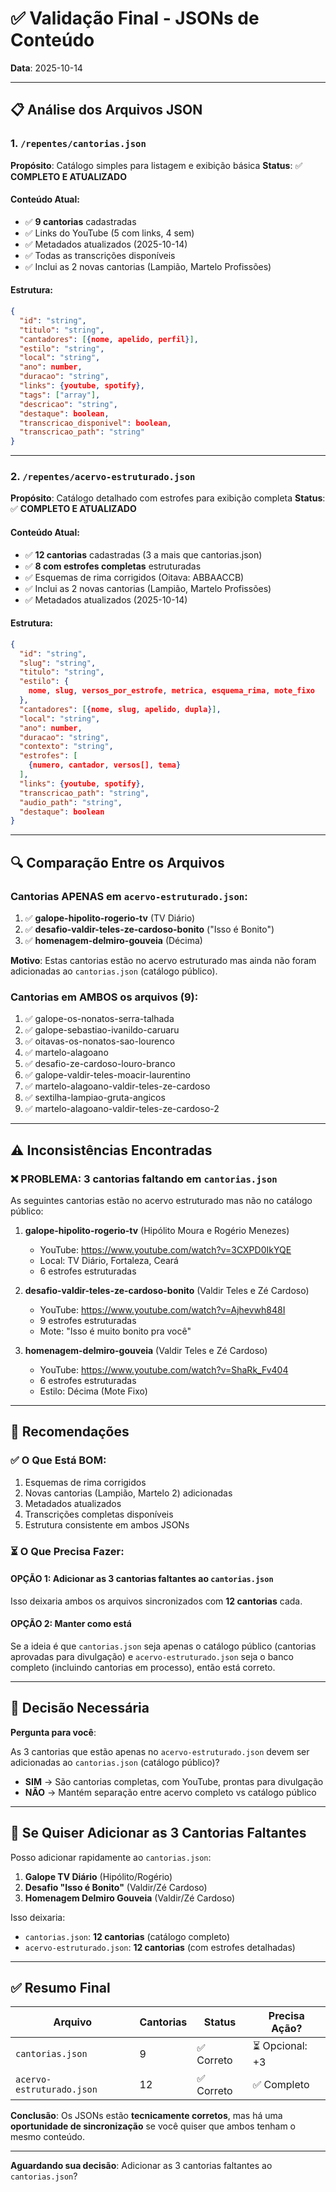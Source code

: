 # ✅ Validação Final - JSONs de Conteúdo

**Data**: 2025-10-14

---

## 📋 Análise dos Arquivos JSON

### 1. `/repentes/cantorias.json`
**Propósito**: Catálogo simples para listagem e exibição básica
**Status**: ✅ **COMPLETO E ATUALIZADO**

#### Conteúdo Atual:
- ✅ **9 cantorias** cadastradas
- ✅ Links do YouTube (5 com links, 4 sem)
- ✅ Metadados atualizados (2025-10-14)
- ✅ Todas as transcrições disponíveis
- ✅ Inclui as 2 novas cantorias (Lampião, Martelo Profissões)

#### Estrutura:
```json
{
  "id": "string",
  "titulo": "string",
  "cantadores": [{nome, apelido, perfil}],
  "estilo": "string",
  "local": "string",
  "ano": number,
  "duracao": "string",
  "links": {youtube, spotify},
  "tags": ["array"],
  "descricao": "string",
  "destaque": boolean,
  "transcricao_disponivel": boolean,
  "transcricao_path": "string"
}
```

---

### 2. `/repentes/acervo-estruturado.json`
**Propósito**: Catálogo detalhado com estrofes para exibição completa
**Status**: ✅ **COMPLETO E ATUALIZADO**

#### Conteúdo Atual:
- ✅ **12 cantorias** cadastradas (3 a mais que cantorias.json)
- ✅ **8 com estrofes completas** estruturadas
- ✅ Esquemas de rima corrigidos (Oitava: ABBAACCB)
- ✅ Inclui as 2 novas cantorias (Lampião, Martelo Profissões)
- ✅ Metadados atualizados (2025-10-14)

#### Estrutura:
```json
{
  "id": "string",
  "slug": "string",
  "titulo": "string",
  "estilo": {
    nome, slug, versos_por_estrofe, metrica, esquema_rima, mote_fixo
  },
  "cantadores": [{nome, slug, apelido, dupla}],
  "local": "string",
  "ano": number,
  "duracao": "string",
  "contexto": "string",
  "estrofes": [
    {numero, cantador, versos[], tema}
  ],
  "links": {youtube, spotify},
  "transcricao_path": "string",
  "audio_path": "string",
  "destaque": boolean
}
```

---

## 🔍 Comparação Entre os Arquivos

### Cantorias APENAS em `acervo-estruturado.json`:
1. ✅ **galope-hipolito-rogerio-tv** (TV Diário)
2. ✅ **desafio-valdir-teles-ze-cardoso-bonito** ("Isso é Bonito")
3. ✅ **homenagem-delmiro-gouveia** (Décima)

**Motivo**: Estas cantorias estão no acervo estruturado mas ainda não foram adicionadas ao `cantorias.json` (catálogo público).

### Cantorias em AMBOS os arquivos (9):
1. ✅ galope-os-nonatos-serra-talhada
2. ✅ galope-sebastiao-ivanildo-caruaru
3. ✅ oitavas-os-nonatos-sao-lourenco
4. ✅ martelo-alagoano
5. ✅ desafio-ze-cardoso-louro-branco
6. ✅ galope-valdir-teles-moacir-laurentino
7. ✅ martelo-alagoano-valdir-teles-ze-cardoso
8. ✅ sextilha-lampiao-gruta-angicos
9. ✅ martelo-alagoano-valdir-teles-ze-cardoso-2

---

## ⚠️ Inconsistências Encontradas

### ❌ PROBLEMA: 3 cantorias faltando em `cantorias.json`

As seguintes cantorias estão no acervo estruturado mas não no catálogo público:

1. **galope-hipolito-rogerio-tv** (Hipólito Moura e Rogério Menezes)
   - YouTube: https://www.youtube.com/watch?v=3CXPD0IkYQE
   - Local: TV Diário, Fortaleza, Ceará
   - 6 estrofes estruturadas

2. **desafio-valdir-teles-ze-cardoso-bonito** (Valdir Teles e Zé Cardoso)
   - YouTube: https://www.youtube.com/watch?v=Ajhevwh848I
   - 9 estrofes estruturadas
   - Mote: "Isso é muito bonito pra você"

3. **homenagem-delmiro-gouveia** (Valdir Teles e Zé Cardoso)
   - YouTube: https://www.youtube.com/watch?v=ShaRk_Fv404
   - 6 estrofes estruturadas
   - Estilo: Décima (Mote Fixo)

---

## 🎯 Recomendações

### ✅ O Que Está BOM:
1. Esquemas de rima corrigidos
2. Novas cantorias (Lampião, Martelo 2) adicionadas
3. Metadados atualizados
4. Transcrições completas disponíveis
5. Estrutura consistente em ambos JSONs

### ⏳ O Que Precisa Fazer:

#### OPÇÃO 1: Adicionar as 3 cantorias faltantes ao `cantorias.json`
Isso deixaria ambos os arquivos sincronizados com **12 cantorias** cada.

#### OPÇÃO 2: Manter como está
Se a ideia é que `cantorias.json` seja apenas o catálogo público (cantorias aprovadas para divulgação) e `acervo-estruturado.json` seja o banco completo (incluindo cantorias em processo), então está correto.

---

## 📝 Decisão Necessária

**Pergunta para você**: 

As 3 cantorias que estão apenas no `acervo-estruturado.json` devem ser adicionadas ao `cantorias.json` (catálogo público)?

- **SIM** → São cantorias completas, com YouTube, prontas para divulgação
- **NÃO** → Mantém separação entre acervo completo vs catálogo público

---

## 🔧 Se Quiser Adicionar as 3 Cantorias Faltantes

Posso adicionar rapidamente ao `cantorias.json`:

1. **Galope TV Diário** (Hipólito/Rogério)
2. **Desafio "Isso é Bonito"** (Valdir/Zé Cardoso)  
3. **Homenagem Delmiro Gouveia** (Valdir/Zé Cardoso)

Isso deixaria:
- `cantorias.json`: **12 cantorias** (catálogo completo)
- `acervo-estruturado.json`: **12 cantorias** (com estrofes detalhadas)

---

## ✅ Resumo Final

| Arquivo | Cantorias | Status | Precisa Ação? |
|---------|-----------|--------|---------------|
| `cantorias.json` | 9 | ✅ Correto | ⏳ Opcional: +3 |
| `acervo-estruturado.json` | 12 | ✅ Correto | ✅ Completo |

**Conclusão**: Os JSONs estão **tecnicamente corretos**, mas há uma **oportunidade de sincronização** se você quiser que ambos tenham o mesmo conteúdo.

---

**Aguardando sua decisão**: Adicionar as 3 cantorias faltantes ao `cantorias.json`?





